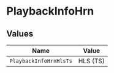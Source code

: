 # PlaybackInfoHrn


## Values

| Name                   | Value                  |
| ---------------------- | ---------------------- |
| `PlaybackInfoHrnHlsTs` | HLS (TS)               |